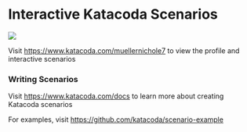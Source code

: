 # Interactive Katacoda Scenarios

[![](http://shields.katacoda.com/katacoda/muellernichole7/count.svg)](https://www.katacoda.com/muellernichole7 "Get your profile on Katacoda.com")

Visit https://www.katacoda.com/muellernichole7 to view the profile and interactive scenarios

### Writing Scenarios
Visit https://www.katacoda.com/docs to learn more about creating Katacoda scenarios

For examples, visit https://github.com/katacoda/scenario-example
